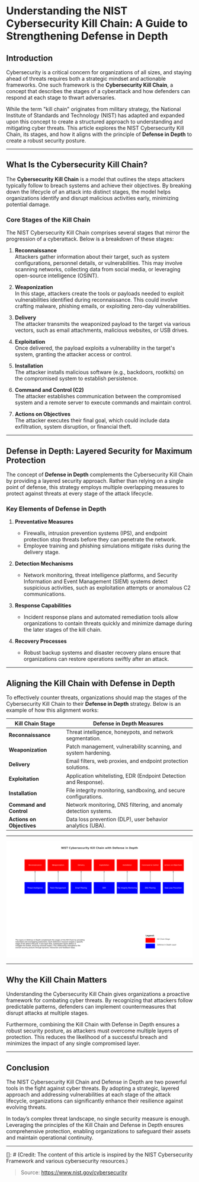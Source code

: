 # Understanding the NIST Cybersecurity Kill Chain: A Guide to Strengthening Defense in Depth

## Introduction

Cybersecurity is a critical concern for organizations of all sizes, and staying ahead of threats requires both a strategic mindset and actionable frameworks. One such framework is the **Cybersecurity Kill Chain**, a concept that describes the stages of a cyberattack and how defenders can respond at each stage to thwart adversaries. 

While the term "kill chain" originates from military strategy, the National Institute of Standards and Technology (NIST) has adapted and expanded upon this concept to create a structured approach to understanding and mitigating cyber threats. This article explores the NIST Cybersecurity Kill Chain, its stages, and how it aligns with the principle of **Defense in Depth** to create a robust security posture.

---

## What Is the Cybersecurity Kill Chain?

The **Cybersecurity Kill Chain** is a model that outlines the steps attackers typically follow to breach systems and achieve their objectives. By breaking down the lifecycle of an attack into distinct stages, the model helps organizations identify and disrupt malicious activities early, minimizing potential damage.

### Core Stages of the Kill Chain

The NIST Cybersecurity Kill Chain comprises several stages that mirror the progression of a cyberattack. Below is a breakdown of these stages:

1. **Reconnaissance**  
   Attackers gather information about their target, such as system configurations, personnel details, or vulnerabilities. This may involve scanning networks, collecting data from social media, or leveraging open-source intelligence (OSINT).

2. **Weaponization**  
   In this stage, attackers create the tools or payloads needed to exploit vulnerabilities identified during reconnaissance. This could involve crafting malware, phishing emails, or exploiting zero-day vulnerabilities.

3. **Delivery**  
   The attacker transmits the weaponized payload to the target via various vectors, such as email attachments, malicious websites, or USB drives.

4. **Exploitation**  
   Once delivered, the payload exploits a vulnerability in the target's system, granting the attacker access or control.

5. **Installation**  
   The attacker installs malicious software (e.g., backdoors, rootkits) on the compromised system to establish persistence.

6. **Command and Control (C2)**  
   The attacker establishes communication between the compromised system and a remote server to execute commands and maintain control.

7. **Actions on Objectives**  
   The attacker executes their final goal, which could include data exfiltration, system disruption, or financial theft.

---

## Defense in Depth: Layered Security for Maximum Protection

The concept of **Defense in Depth** complements the Cybersecurity Kill Chain by providing a layered security approach. Rather than relying on a single point of defense, this strategy employs multiple overlapping measures to protect against threats at every stage of the attack lifecycle.

### Key Elements of Defense in Depth

1. **Preventative Measures**  
   - Firewalls, intrusion prevention systems (IPS), and endpoint protection stop threats before they can penetrate the network.
   - Employee training and phishing simulations mitigate risks during the delivery stage.

2. **Detection Mechanisms**  
   - Network monitoring, threat intelligence platforms, and Security Information and Event Management (SIEM) systems detect suspicious activities, such as exploitation attempts or anomalous C2 communications.

3. **Response Capabilities**  
   - Incident response plans and automated remediation tools allow organizations to contain threats quickly and minimize damage during the later stages of the kill chain.

4. **Recovery Processes**  
   - Robust backup systems and disaster recovery plans ensure that organizations can restore operations swiftly after an attack.

---

## Aligning the Kill Chain with Defense in Depth

To effectively counter threats, organizations should map the stages of the Cybersecurity Kill Chain to their **Defense in Depth** strategy. Below is an example of how this alignment works:

| **Kill Chain Stage**     | **Defense in Depth Measures**                                  |
|--------------------------|--------------------------------------------------------------|
| **Reconnaissance**       | Threat intelligence, honeypots, and network segmentation.    |
| **Weaponization**        | Patch management, vulnerability scanning, and system hardening. |
| **Delivery**             | Email filters, web proxies, and endpoint protection solutions. |
| **Exploitation**         | Application whitelisting, EDR (Endpoint Detection and Response). |
| **Installation**         | File integrity monitoring, sandboxing, and secure configurations. |
| **Command and Control**  | Network monitoring, DNS filtering, and anomaly detection systems. |
| **Actions on Objectives**| Data loss prevention (DLP), user behavior analytics (UBA).   |

---

<img src="/Images/nist.png" alt="NIST Cybersecurity Kill Chain">

---

## Why the Kill Chain Matters

Understanding the Cybersecurity Kill Chain gives organizations a proactive framework for combating cyber threats. By recognizing that attackers follow predictable patterns, defenders can implement countermeasures that disrupt attacks at multiple stages.

Furthermore, combining the Kill Chain with Defense in Depth ensures a robust security posture, as attackers must overcome multiple layers of protection. This reduces the likelihood of a successful breach and minimizes the impact of any single compromised layer.

---

## Conclusion

The NIST Cybersecurity Kill Chain and Defense in Depth are two powerful tools in the fight against cyber threats. By adopting a strategic, layered approach and addressing vulnerabilities at each stage of the attack lifecycle, organizations can significantly enhance their resilience against evolving threats.

In today’s complex threat landscape, no single security measure is enough. Leveraging the principles of the Kill Chain and Defense in Depth ensures comprehensive protection, enabling organizations to safeguard their assets and maintain operational continuity.

---

[]: # (Credit: The content of this article is inspired by the NIST Cybersecurity Framework and various cybersecurity resources.)

> Source: https://www.nist.gov/cybersecurity
